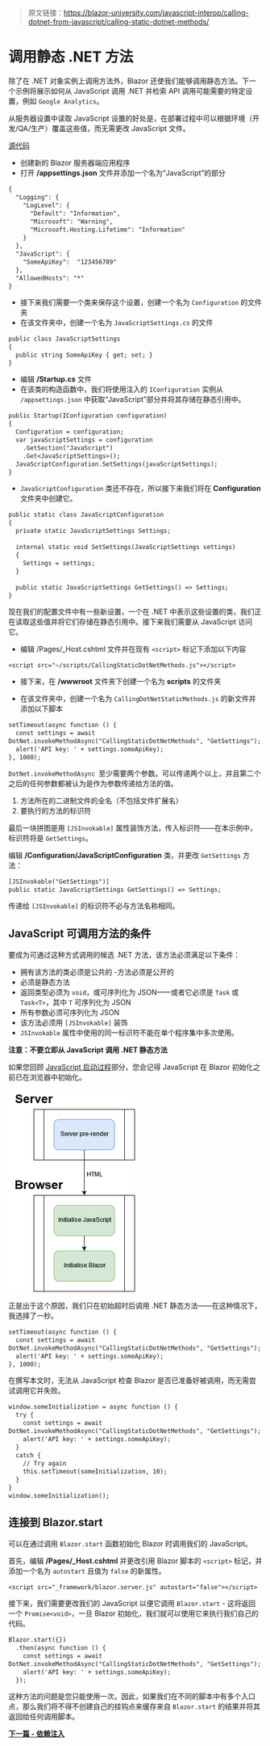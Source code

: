 > 原文链接：https://blazor-university.com/javascript-interop/calling-dotnet-from-javascript/calling-static-dotnet-methods/

# 调用静态 .NET 方法
除了在 .NET 对象实例上调用方法外，Blazor 还使我们能够调用静态方法。下一个示例将展示如何从 JavaScript 调用 .NET 并检索 API 调用可能需要的特定设置，例如 `Google Analytics`。

从服务器设置中读取 JavaScript 设置的好处是，在部署过程中可以根据环境（开发/QA/生产）覆盖这些值，而无需更改 JavaScript 文件。

[源代码](https://github.com/mrpmorris/blazor-university/tree/master/src/JavaScriptInterop/CallingStaticDotNetMethods)


- 创建新的 Blazor 服务器端应用程序
- 打开 **/appsettings.json** 文件并添加一个名为“JavaScript”的部分
```
{
  "Logging": {
    "LogLevel": {
      "Default": "Information",
      "Microsoft": "Warning",
      "Microsoft.Hosting.Lifetime": "Information"
    }
  },
  "JavaScript": {
    "SomeApiKey":  "123456789"
  },
  "AllowedHosts": "*"
}
```

- 接下来我们需要一个类来保存这个设置，创建一个名为 `Configuration` 的文件夹
- 在该文件夹中，创建一个名为 `JavaScriptSettings.cs` 的文件
```
public class JavaScriptSettings
{
  public string SomeApiKey { get; set; }
}
```
- 编辑 **/Startup.cs** 文件
- 在该类的构造函数中，我们将使用注入的 `IConfiguration` 实例从 `/appsettings.json` 中获取“JavaScript”部分并将其存储在静态引用中。
```
public Startup(IConfiguration configuration)
{
  Configuration = configuration;
  var javaScriptSettings = configuration
    .GetSection("JavaScript")
    .Get<JavaScriptSettings>();
  JavaScriptConfiguration.SetSettings(javaScriptSettings);
}
```
- `JavaScriptConfiguration` 类还不存在，所以接下来我们将在 **Configuration** 文件夹中创建它。
```
public static class JavaScriptConfiguration
{
  private static JavaScriptSettings Settings;

  internal static void SetSettings(JavaScriptSettings settings)
  {
    Settings = settings;
  }

  public static JavaScriptSettings GetSettings() => Settings;
}
```

现在我们的配置文件中有一些新设置，一个在 .NET 中表示这些设置的类，我们正在读取这些值并将它们存储在静态引用中。接下来我们需要从 JavaScript 访问它。

- 编辑 /Pages/_Host.cshtml 文件并在现有 `<script>` 标记下添加以下内容
```
<script src="~/scripts/CallingStaticDotNetMethods.js"></script>
```

- 接下来，在 **/wwwroot** 文件夹下创建一个名为 **scripts** 的文件夹

- 在该文件夹中，创建一个名为 `CallingDotNetStaticMethods.js` 的新文件并添加以下脚本
```
setTimeout(async function () {
  const settings = await DotNet.invokeMethodAsync("CallingStaticDotNetMethods", "GetSettings");
  alert('API key: ' + settings.someApiKey);
}, 1000);
```

`DotNet.invokeMethodAsync `至少需要两个参数。可以传递两个以上，并且第二个之后的任何参数都被认为是作为参数传递给方法的值。

1. 方法所在的二进制文件的全名（不包括文件扩展名）
2. 要执行的方法的标识符

最后一块拼图是用 `[JSInvokable]` 属性装饰方法，传入标识符——在本示例中，标识符将是 `GetSettings`。

编辑 **/Configuration/JavaScriptConfiguration** 类，并更改 `GetSettings` 方法：

```
[JSInvokable("GetSettings")]
public static JavaScriptSettings GetSettings() => Settings;
```

传递给 `[JSInvokable]` 的标识符不必与方法名称相同。

## JavaScript 可调用方法的条件
要成为可通过这种方式调用的候选 .NET 方法，该方法必须满足以下条件：

- 拥有该方法的类必须是公共的
-方法必须是公开的
- 必须是静态方法
- 返回类型必须为 `void`，或可序列化为 JSON——或者它必须是 `Task` 或 `Task<T>`，其中 `T` 可序列化为 JSON
- 所有参数必须可序列化为 JSON
- 该方法必须用 `[JSInvokable]` 装饰
- `JSInvokable` 属性中使用的同一标识符不能在单个程序集中多次使用。

**注意：不要立即从 JavaScript 调用 .NET 静态方法** 

如果您回顾 [JavaScript 启动过程](https://feiyun0112.github.io/blazor-university.zh-cn/javascript-interop/javascript-boot-process/)部分，您会记得 JavaScript 在 Blazor 初始化之前已在浏览器中初始化。

![](JavaScriptBootProcessDiagram.png)

正是出于这个原因，我们只在初始超时后调用 .NET 静态方法——在这种情况下，我选择了一秒。

```
setTimeout(async function () {
  const settings = await DotNet.invokeMethodAsync("CallingStaticDotNetMethods", "GetSettings");
  alert('API key: ' + settings.someApiKey);
}, 1000);
```
在撰写本文时，无法从 JavaScript 检查 Blazor 是否已准备好被调用，而无需尝试调用它并失败。

```
window.someInitialization = async function () {
  try {
    const settings = await DotNet.invokeMethodAsync("CallingStaticDotNetMethods", "GetSettings");
    alert('API key: ' + settings.someApiKey);
  }
  catch {
    // Try again
    this.setTimeout(someInitialization, 10);
  }
}
window.someInitialization();
```

## 连接到 Blazor.start
可以在通过调用 `Blazor.start` 函数初始化 Blazor 时调用我们的 JavaScript。

首先，编辑 **/Pages/_Host.cshtml** 并更改引用 Blazor 脚本的 `<script>` 标记，并添加一个名为 `autostart` 且值为 `false` 的新属性。

```
<script src="_framework/blazor.server.js" autostart="false"></script>
```

接下来，我们需要更改我们的 JavaScript 以便它调用 `Blazor.start` - 这将返回一个 `Promise<void>`，一旦 Blazor 初始化，我们就可以使用它来执行我们自己的代码。

```
Blazor.start({})
  .then(async function () {
    const settings = await DotNet.invokeMethodAsync("CallingStaticDotNetMethods", "GetSettings");
    alert('API key: ' + settings.someApiKey);
  });
```

这种方法的问题是您只能使用一次。因此，如果我们在不同的脚本中有多个入口点，那么我们将不得不创建自己的挂钩点来缓存来自 `Blazor.start` 的结果并将其返回给任何调用脚本。

**[下一篇 - 依赖注入](https://feiyun0112.github.io/blazor-university.zh-cn/dependency-injection/)**